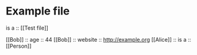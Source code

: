 # Example file

is a :: [[Test file]]

[[Bob]] :: age :: 44
[[Bob]] :: website :: http://example.org
[[Alice]] :: is a :: [[Person]]
